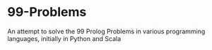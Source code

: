 # 99-Problems
An attempt to solve the 99 Prolog Problems in various programming languages, initially in Python and Scala
